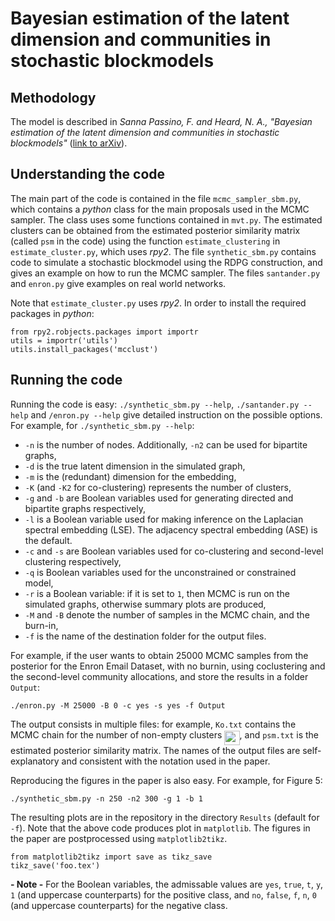 # Bayesian estimation of the latent dimension and communities in stochastic blockmodels

## Methodology

The model is described in *Sanna Passino, F. and Heard, N. A., "Bayesian estimation of the latent dimension and communities in stochastic blockmodels"* ([link to arXiv](https://arxiv.org/abs/1904.05333)). 

## Understanding the code

The main part of the code is contained in the file `mcmc_sampler_sbm.py`, which contains a *python* class for the main proposals used in the MCMC sampler. The class uses some functions contained in `mvt.py`. The estimated clusters can be obtained from the estimated posterior similarity matrix (called `psm` in the code) using the function `estimate_clustering` in `estimate_cluster.py`, which uses *rpy2*. The file `synthetic_sbm.py` contains code to simulate a stochastic blockmodel using the RDPG construction, and gives an example on how to run the MCMC sampler. The files `santander.py` and `enron.py` give examples on real world networks. 

Note that `estimate_cluster.py` uses *rpy2*. In order to install the required packages in *python*:
```
from rpy2.robjects.packages import importr
utils = importr('utils')
utils.install_packages('mcclust')
```

## Running the code

Running the code is easy: `./synthetic_sbm.py --help`, `./santander.py --help` and `/enron.py --help` give detailed instruction on the possible options. For example, for `./synthetic_sbm.py --help`:

* `-n` is the number of nodes. Additionally, `-n2` can be used for bipartite graphs,
* `-d` is the true latent dimension in the simulated graph,
* `-m` is the (redundant) dimension for the embedding,
* `-K` (and `-K2` for co-clustering) represents the number of clusters, 
* `-g` and `-b` are Boolean variables used for generating directed and bipartite graphs respectively,
* `-l` is a Boolean variable used for making inference on the Laplacian spectral embedding (LSE). The adjacency spectral embedding (ASE) is the default.
* `-c` and `-s` are Boolean variables used for co-clustering and second-level clustering respectively,
* `-q` is Boolean variables used for the unconstrained or constrained model,
* `-r` is a Boolean variable: if it is set to `1`, then MCMC is run on the simulated graphs, otherwise summary plots are produced, 
* `-M` and `-B` denote the number of samples in the MCMC chain, and the burn-in,
* `-f` is the name of the destination folder for the output files. 

For example, if the user wants to obtain 25000 MCMC samples from the posterior for the Enron Email Dataset, with no burnin, using coclustering and the second-level community allocations, and store the results in a folder `Output`:

```
./enron.py -M 25000 -B 0 -c yes -s yes -f Output

```
The output consists in multiple files: for example, `Ko.txt` contains the MCMC chain for the number of non-empty clusters <img src="svgs/c09a28e6f1aeb430bd603a5562d11a90.svg?invert_in_darkmode" align=middle width=24.23523299999999pt height=22.465723500000017pt/>, and `psm.txt` is the estimated posterior similarity matrix. The names of the output files are self-explanatory and consistent with the notation used in the paper.  

Reproducing the figures in the paper is also easy. For example, for Figure 5:
```
./synthetic_sbm.py -n 250 -n2 300 -g 1 -b 1
```
The resulting plots are in the repository in the directory `Results` (default for `-f`). Note that the above code produces plot in `matplotlib`. The figures in the paper are postprocessed using `matplotlib2tikz`. 
```
from matplotlib2tikz import save as tikz_save
tikz_save('foo.tex')
```

**- Note -** For the Boolean variables, the admissable values are `yes`, `true`, `t`, `y`, `1` (and uppercase counterparts) for the positive class, and `no`, `false`, `f`, `n`, `0` (and uppercase counterparts) for the negative class. 

<!--
## References

* Heard, N.A., Rubin-Delanchy, P.T.G. and Lawson, D.J. (2014). "Filtering automated polling traffic in computer network flow data". Proceedings - 2014 IEEE Joint Intelligence and Security Informatics Conference, JISIC 2014, 268-271. ([Link](https://ieeexplore.ieee.org/document/6975589/))
-->

